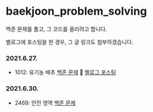 # baekjoon_problem_solving
백준 문제를 풀고, 그 코드를 올리려고 합니다.


벨로그에 포스팅을 한 경우, 그 글 링크도 첨부하겠습니다.

### 2021.6.27.
- 1012: 유기농 배추 [백준 문제](https://www.acmicpc.net/problem/1012) 🌻 [벨로그 포스팅](https://velog.io/@tjdls111/%EB%B0%B1%EC%A4%80-1012%EB%B2%88-%EC%9C%A0%EA%B8%B0%EB%86%8D-%EB%B0%B0%EC%B6%94)

### 2021.6.30.
- 2469: 안전 영역 [백준 문제](https://www.acmicpc.net/problem/2468)
